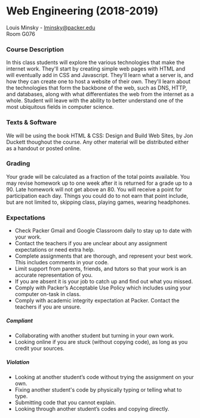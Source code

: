 # Web Engineering (2018-2019) 
Louis Minsky - lminsky@packer.edu  
Room G076  

### Course Description
In this class students will explore the various technologies that make the internet work. They'll start by creating simple web pages with HTML and will eventually add in CSS and Javascript. They'll learn what a server is, and how they can create one to host a website of their own. They'll learn about the technologies that form the backbone of the web, such as DNS, HTTP, and databases, along with what differentiates the web from the internet as a whole. Student will leave with the ability to better understand one of the most ubiquitous fields in computer science.

### Texts & Software
We will be using the book HTML & CSS: Design and Build Web Sites, by Jon Duckett thoughout the course. Any other material will be distributed either as a handout or posted online. 

### Grading
Your grade will be calculated as a fraction of the total points available. You may revise homework up to one week after it is returned for a grade up to a 90. Late homework will not get above an 80. You will receive a point for participation each day. Things you could do to not earn that point include, but are not limited to, skipping class, playing games, wearing headphones.

### Expectations
* Check Packer Gmail and Google Classroom daily to stay up to date with your work.
* Contact the teachers if you are unclear about any assignment expectations or need extra help.
* Complete assignments that are thorough, and represent your best work.  This includes comments in your code.
* Limit support from parents, friends, and tutors so that your work is an accurate representation of you.
* If you are absent it is your job to catch up and find out what you missed.
* Comply with Packer’s Acceptable Use Policy which includes using your computer on-task in class.
* Comply with academic integrity expectation at Packer. Contact the teachers if you are unsure.

##### Compliant
  * Collaborating with another student but turning in your own work.
  * Looking online if you are stuck (without copying code), as long as you credit your sources.
##### Violation
  * Looking at another student’s code without trying the assignment on your own.
  * Fixing another student's code by physically typing or telling what to type.
  * Submitting code that you cannot explain.
  * Looking through another student’s codes and copying directly.



